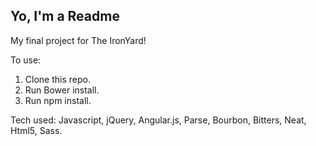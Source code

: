 ## Yo, I'm a Readme

My final project for The IronYard!

To use:
1. Clone this repo.
2. Run Bower install.
3. Run npm install.

Tech used:
Javascript, jQuery, Angular.js, Parse, Bourbon, Bitters, Neat, Html5, Sass.
